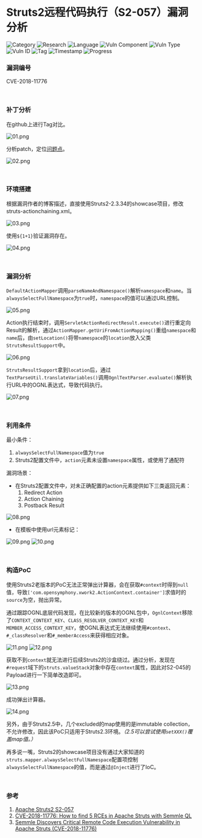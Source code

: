 # Struts2远程代码执行（S2-057）漏洞分析

![Category](https://img.shields.io/badge/category-vuln_analysis-blue.svg)
![Research](https://img.shields.io/badge/research-web_security-blue.svg)
![Language](https://img.shields.io/badge/lang-java-blue.svg)
![Vuln Component](https://img.shields.io/badge/vuln_component-struts2-red.svg)
![Vuln Type](https://img.shields.io/badge/vuln_type-rce-red.svg)
![Vuln ID](https://img.shields.io/badge/vuln_id-cve--2018--12345-red.svg)
![Tag](https://img.shields.io/badge/tag-ognl-green.svg)
![Timestamp](https://img.shields.io/badge/timestamp-1535038420-lightgrey.svg)
![Progress](https://img.shields.io/badge/progress-100%25-brightgreen.svg)

### 漏洞编号

CVE-2018-11776

&nbsp;

### 补丁分析

在github上进行Tag对比。

![01.png](apache-struts2-s2-057-rce/01.png)

分析patch，定位[问题点](https://github.com/apache/struts/commit/918182344cc97515353cc3dcb09b9fce19c739c0)。

![02.png](apache-struts2-s2-057-rce/02.png)

&nbsp;

### 环境搭建

根据漏洞作者的博客描述，直接使用Struts2-2.3.34的showcase项目，修改struts-actionchaining.xml。

![03.png](apache-struts2-s2-057-rce/03.png)

使用`${1+1}`验证漏洞存在。

![04.png](apache-struts2-s2-057-rce/04.png)

&nbsp;

### 漏洞分析

`DefaultActionMapper`调用`parseNameAndNamespace()`解析`namespace`和`name`。当`alwaysSelectFullNamespace`为`true`时，`namespace`的值可以通过URL控制。

![05.png](apache-struts2-s2-057-rce/05.png)

Action执行结束时，调用`ServletActionRedirectResult.execute()`进行重定向Result的解析，通过`ActionMapper.getUriFromActionMapping()`重组`namespace`和`name`后，由`setLocation()`将带`namespace`的`location`放入父类`StrutsResultSupport`中。

![06.png](apache-struts2-s2-057-rce/06.png)

`StrutsResultSupport`拿到`location`后，通过`TextParseUtil.translateVariables()`调用`OgnlTextParser.evaluate()`解析执行URL中的OGNL表达式，导致代码执行。

![07.png](apache-struts2-s2-057-rce/07.png)

&nbsp;

### 利用条件

最小条件：

1. `alwaysSelectFullNamespace`值为`true`
1. Struts2配置文件中，`action`元素未设置`namespace`属性，或使用了通配符

漏洞场景：

- 在Struts2配置文件中，对未正确配置的action元素提供如下三类返回元素：
    1. Redirect Action
    1. Action Chaining
    1. Postback Result

![08.png](apache-struts2-s2-057-rce/08.png)

- 在模板中使用url元素标记：

![09.png](apache-struts2-s2-057-rce/09.png)
![10.png](apache-struts2-s2-057-rce/10.png)

&nbsp;

### 构造PoC

使用Struts2老版本的PoC无法正常弹出计算器，会在获取`#context`时得到`null`值，导致`['com.opensymphony.xwork2.ActionContext.container']`求值时的`source`为空，抛出异常。

通过跟踪OGNL底层代码发现，在比较新的版本的OGNL包中，`OgnlContext`移除了`CONTEXT_CONTEXT_KEY`、`CLASS_RESOLVER_CONTEXT_KEY`和`MEMBER_ACCESS_CONTEXT_KEY`，使OGNL表达式无法继续使用`#context`、`#_classResolver`和`#_memberAccess`来获得相应对象。

![11.png](apache-struts2-s2-057-rce/11.png)
![12.png](apache-struts2-s2-057-rce/12.png)

获取不到`context`就无法进行后续Struts2的沙盒绕过。通过分析，发现在`#request`域下的`struts.valueStack`对象中存在`context`属性，因此对S2-045的Payload进行一下简单改造即可。

![13.png](apache-struts2-s2-057-rce/13.png)

成功弹出计算器。

![14.png](apache-struts2-s2-057-rce/14.png)

另外，由于Struts2.5中，几个excluded的map使用的是immutable collection，不允许修改，因此该PoC只适用于Struts2.3环境。_（2.5可以尝试使用`setXXX()`覆盖map值。）_

再多说一嘴，Struts2的showcase项目没有通过大家知道的`struts.mapper.alwaysSelectFullNamespace`配置项控制`alwaysSelectFullNamespace`的值，而是通过`@Inject`进行了IoC。

&nbsp;

### 参考

1. [Apache Struts2 S2-057](https://cwiki.apache.org/confluence/display/WW/S2-057)
1. [CVE-2018-11776: How to find 5 RCEs in Apache Struts with Semmle QL](https://lgtm.com/blog/apache_struts_CVE-2018-11776)
1. [Semmle Discovers Critical Remote Code Execution Vulnerability in Apache Struts (CVE-2018-11776)](https://semmle.com/news/apache-struts-CVE-2018-11776)
